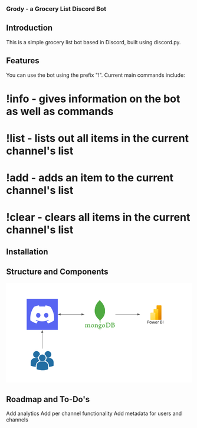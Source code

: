 ### Grody - a Grocery List Discord Bot

## Introduction

This is a simple grocery list bot based in Discord, built using discord.py. 

## Features

You can use the bot using the prefix "!". Current main commands include:

# !info - gives information on the bot as well as commands
# !list - lists out all items in the current channel's list
# !add - adds an item to the current channel's list
# !clear - clears all items in the current channel's list



## Installation

## Structure and Components

![alt text](https://github.com/woojinp1994/discord-grody/blob/main/grody%20infra.png?raw=true)

## Roadmap and To-Do's

Add analytics
Add per channel functionality
Add metadata for users and channels
